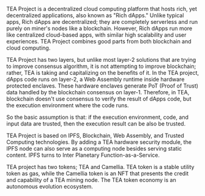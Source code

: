 TEA Project is a decentralized cloud computing platform that hosts rich, yet decentralized applications, also known as "Rich dApps." Unlike typical apps, Rich dApps are decentralized; they are completely serverless and run purely on miner's nodes like a blockchain.  However, Rich dApps run more like centralized cloud-based apps, with similar high scalability and user experiences. TEA Project combines good parts from both blockchain and cloud computing.

TEA Project has two layers, but unlike most layer-2 solutions that are trying to improve consensus algorithm, it is not attempting to improve blockchain; rather, TEA is taking and capitalizing on the benefits of it. In the TEA project, dApps code runs on layer-2, a Web Assembly runtime inside hardware protected enclaves. These hardware enclaves generate PoT (Proof of Trust) data handled by the blockchain consensus on layer-1. Therefore, in TEA, blockchain doesn't use consensus to verify the result of dApps code, but the execution environment where the code runs.

So the basic assumption is that: if the execution environment, code, and input data are trusted, then the execution result can be also be trusted. 

TEA Project is based on IPFS, Blockchain, Web Assembly, and Trusted Computing technologies. By adding a TEA hardware security module, the IPFS node can also serve as a computing node besides serving static content. IPFS turns to Inter Planetary Function-as-a-Service. 

TEA project has two tokens; TEA and Camellia. TEA token is a stable utility token as gas, while the Camellia token is an NFT that presents the credit and capability of a TEA mining node. The TEA token economy is an autonomous evolution ecosystem. 
